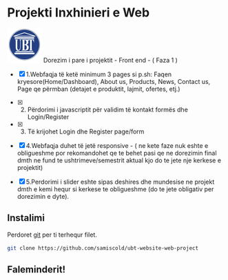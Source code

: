 # Projekti Inxhinieri e Web
![UBT LOGO](/img/logo.png)
Dorezim i pare i projektit - Front end - ( Faza 1 )


- [x] 1.Webfaqja të ketë minimum 3 pages si p.sh: Faqen kryesore(Home/Dashboard), About us, Products, News, Contact us, Page qe përmban (detajet e produktit, lajmit, ofertes, etj.)
- [x] 2. Përdorimi i javascriptit për validim të kontakt formës dhe Login/Register
- [x] 3. Të krijohet Login dhe Register page/form
- [x] 4.Webfaqja duhet të jetë responsive - ( ne kete faze nuk eshte e obligueshme por rekomandohet qe te behet pasi qe ne dorezimin final dmth ne fund te ushtrimeve/semestrit aktual kjo do te jete nje kerkese e projektit)
- [x] 5.Perdorimi i slider eshte sipas deshires dhe mundesise ne projekt dmth e kemi hequr si kerkese te obligueshme (do te jete obligativ per dorezimin e dyte).









## Instalimi

 Perdoret [git](https://git-scm.com/) per ti terhequr filet.

```bash
git clone https://github.com/samiscold/ubt-website-web-project
```




## Faleminderit!
